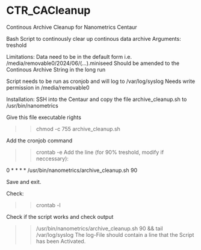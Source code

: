 # CTR_CACleanup
Continous Archive Cleanup for Nanometrics Centaur

Bash Script to continously clear up continous data archive
Arguments: treshold

Limitations: Data need to be in the default form i.e. /media/removable0/2024/06/(...).miniseed
Should be amended to the Continous Archive String in the long run


Script needs to be run as cronjob and will log to /var/log/syslog
Needs write permission in /media/removable0


Installation:
SSH into the Centaur and copy the file archive_cleanup.sh to /usr/bin/nanometrics

Give this file executable rights
>> chmod -c 755 archive_cleanup.sh

Add the cronjob command
>> crontab -e
Add the line (for 90% treshold, modify if neccessary):

0 * * * * /usr/bin/nanometrics/archive_cleanup.sh 90

Save and exit.

Check:
>> crontab -l

Check if the script works and check output
>> /usr/bin/nanometrics/archive_cleanup.sh 90  &&  tail /var/log/syslog
The log-File should contain a line that the Script has been Activated.




